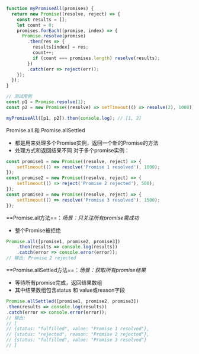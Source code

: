 ```js
function myPromiseAll(promises) {
  return new Promise((resolve, reject) => {
    const results = [];
    let count = 0;
    promises.forEach((promise, index) => {
      Promise.resolve(promise)
        .then(res => {
          results[index] = res;
          count++;
          if (count === promises.length) resolve(results);
        })
        .catch(err => reject(err));
    });
  });
}

// 测试用例
const p1 = Promise.resolve(1);
const p2 = new Promise((resolve) => setTimeout(() => resolve(2), 1000));

myPromiseAll([p1, p2]).then(console.log); // [1, 2]
```


Promise.all 和 Promise.allSettled
- 都是用来处理多个Promise实例，返回一个新的Promise的方法
- 处理方式和返回结果不同
对于多个promise实例：
```js
const promise1 = new Promise((resolve, reject) => {
	setTimeout(() => resolve('Promise 1 resolved'), 1000);
});
const promise2 = new Promise((resolve, reject) => {
	setTimeout(() => reject('Promise 2 rejected'), 500);
});
const promise3 = new Promise((resolve, reject) => {
	setTimeout(() => resolve('Promise 3 resolved'), 1500);
});
```

==Promise.all方法==：*场景：只关注所有promise需成功*
- 整个Promise被拒绝
```js
Promise.all([promise1, promise2, promise3])
	.then(results => console.log(results))
	.catch(error => console.error(error));
// 输出: Promise 2 rejected
```

==Promise.allSettled方法==：*场景：获取所有promise结果*
- 等待所有promise完成，返回结果数组  
- 其中结果数组包含status  和  value或reason字段
```js
Promise.allSettled([promise1, promise2, promise3])
.then(results => console.log(results))
.catch(error => console.error(error));
// 输出:
// [
// {status: "fulfilled", value: "Promise 1 resolved"},
// {status: "rejected", reason: "Promise 2 rejected"},
// {status: "fulfilled", value: "Promise 3 resolved"}
// ]
```